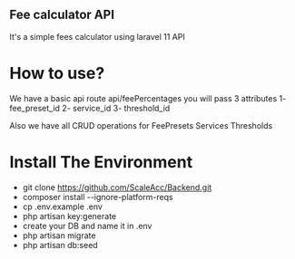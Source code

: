 ## Fee calculator API
It's a simple fees calculator using laravel 11 API

# How to use?
We have a basic api route api/feePercentages you will pass 3 attributes 
    1- fee_preset_id
    2- service_id
    3- threshold_id

Also we have all CRUD operations for 
    FeePresets
    Services
    Thresholds


# Install The Environment
- git clone https://github.com/ScaleAcc/Backend.git
- composer install --ignore-platform-reqs
- cp .env.example .env
- php artisan key:generate
- create your DB and name it in .env
- php artisan migrate
- php artisan db:seed
